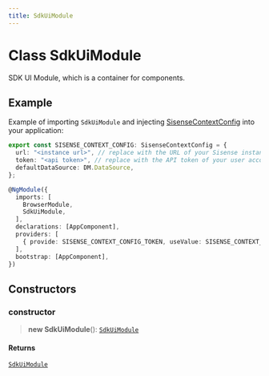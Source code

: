 ```yaml
---
title: SdkUiModule
---
```


# Class SdkUiModule

SDK UI Module, which is a container for components.

## Example

Example of importing `SdkUiModule` and injecting [SisenseContextConfig](../interfaces/interface.SisenseContextConfig.md) into your application:

```ts
export const SISENSE_CONTEXT_CONFIG: SisenseContextConfig = {
  url: "<instance url>", // replace with the URL of your Sisense instance
  token: "<api token>", // replace with the API token of your user account
  defaultDataSource: DM.DataSource,
};

@NgModule({
  imports: [
    BrowserModule,
    SdkUiModule,
  ],
  declarations: [AppComponent],
  providers: [
    { provide: SISENSE_CONTEXT_CONFIG_TOKEN, useValue: SISENSE_CONTEXT_CONFIG },
  ],
  bootstrap: [AppComponent],
})
```

## Constructors

### constructor

> **new SdkUiModule**(): [`SdkUiModule`](class.SdkUiModule.md)

#### Returns

[`SdkUiModule`](class.SdkUiModule.md)
